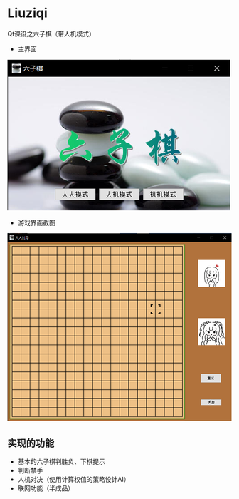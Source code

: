 # Liuziqi
Qt课设之六子棋（带人机模式）
- 主界面
<img src="https://github.com/919106840520/Liuziqi/blob/main/img/43df58e05d23d35128ee39dd2324ded.png">

- 游戏界面截图

<img src="https://github.com/919106840520/Liuziqi/blob/main/img/856f312f3b70faa8828c9dce25cb432.png">

<h2>实现的功能</h2>

- 基本的六子棋判胜负、下棋提示
- 判断禁手
- 人机对决（使用计算权值的策略设计AI）
- 联网功能（半成品）
